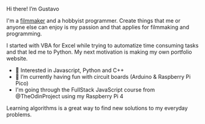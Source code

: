Hi there! I’m Gustavo

<!---links--->

I'm a [filmmaker](https://vimeo.com/704772213) and a hobbyist programmer. Create things that me or anyone else can enjoy is my passion and that applies for filmmaking and programming.

I started with VBA for Excel while trying to automatize time consuming tasks and that led me to Python. My next motivation is making my own portfolio website.

- 👀 Interested in Javascript, Python and C++
- 🌱 I’m currently having fun with circuit boards (Arduino & Raspberry Pi Pico)
- I'm going through the FullStack JavaScript course from @TheOdinProject using my Raspberry Pi 4

Learning algorithms is a great way to find new solutions to my everyday problems.

<!---
intGus/intGus is a ✨ special ✨ repository because its `README.md` (this file) appears on your GitHub profile.
You can click the Preview link to take a look at your changes.
--->
